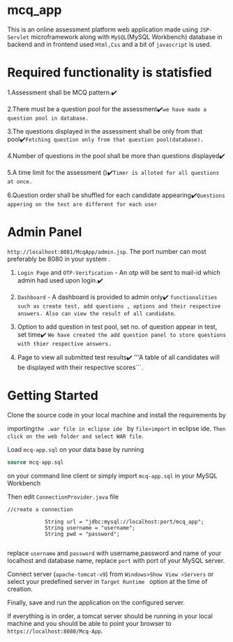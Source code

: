 # mcq_app
This is an online assessment platform web application made using ```JSP-Servlet``` microframework along with ```MySQL```(MySQL Workbench) database in backend and in frontend used ```Html,Css``` and a bit of ```javascript``` is used.







# Required functionality is statisfied

1.Assessment shall be MCQ pattern.:heavy_check_mark:

2.There must be a question pool for the assessment:heavy_check_mark:```we have made a question pool in database.```

3.The questions displayed in the assessment shall be only from that pool:heavy_check_mark:```Fetching question only from that question pool(database).```

4.Number of questions in the pool shall be more than questions displayed:heavy_check_mark:

5.A time limit for the assessment ():heavy_check_mark:```Timer is alloted for all questions at once.```

6.Question order shall be shuffled for each candidate appearing:heavy_check_mark:```Questions appering on the test are different for each user```


# Admin Panel 
```http://localhost:8081/McqApp/admin.jsp```. The port number can most preferably be 8080 in your system .

1. ```Login Page``` and ```OTP-Verification``` - An otp will be sent to mail-id which admin had used upon login.:heavy_check_mark:

2. ```Dashboard``` - A dashboard is provided to admin only:heavy_check_mark: ``` functionalities such as create test, add questions , options and their respective answers. Also can view the result of all candidate ```.

3. Option to add question in test pool, set no. of question appear in test, set time:heavy_check_mark: ``` We have created the add question panel to store questions with thier respective answers. ``` 

4. Page to view all submitted test results:heavy_check_mark: '''A table of all candidates will be displayed with their respective scores```.

# Getting Started

Clone the source code in your local machine and install the requirements by 

importing```the .war file in eclipse ide ``` by ```file>import``` in eclipse ide. ```Then click on the web folder and select WAR file```.

Load ```mcq-app.sql``` on your data base by running

```sql
source mcq-app.sql

```
on your command line client or simply import ```mcq-app.sql``` in your MySQL Workbench

Then edit ```ConnectionProvider.java``` file
```
//create a connection

			String url = "jdbc:mysql://localhost:port/mcq_app";
			String username = "username";
			String pwd = "password";


```
replace ```username``` and ```password```  with username,password and name of your localhost and database name, 
replace ```port``` with port of your MySQL server.

Connect server (```apache-tomcat-v9```) from ```Windows>Show View >Servers```
or select your predefined server in ```Target Runtime ``` option at the time of creation.  

Finally, save and run the application on the configured server.

If everything is in order, a tomcat server  should be running in your local machine and you should be able to point your browser to ```https://localhost:8080/Mcq-App```.
